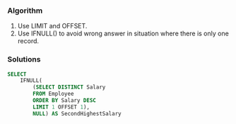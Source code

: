 ### Algorithm

1. Use LIMIT and OFFSET.
2. Use IFNULL() to avoid wrong answer in situation where there is only one record.


### Solutions

```sql
SELECT
    IFNULL(
        (SELECT DISTINCT Salary
        FROM Employee
        ORDER BY Salary DESC
        LIMIT 1 OFFSET 1),
        NULL) AS SecondHighestSalary
```